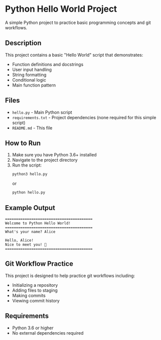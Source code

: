 # Python Hello World Project

A simple Python project to practice basic programming concepts and git workflows.

## Description

This project contains a basic "Hello World" script that demonstrates:
- Function definitions and docstrings
- User input handling
- String formatting
- Conditional logic
- Main function pattern

## Files

- `hello.py` - Main Python script
- `requirements.txt` - Project dependencies (none required for this simple script)
- `README.md` - This file

## How to Run

1. Make sure you have Python 3.6+ installed
2. Navigate to the project directory
3. Run the script:
   ```bash
   python3 hello.py
   ```
   or
   ```bash
   python hello.py
   ```

## Example Output

```
========================================
Welcome to Python Hello World!
========================================
What's your name? Alice

Hello, Alice!
Nice to meet you! 👋
========================================
```

## Git Workflow Practice

This project is designed to help practice git workflows including:
- Initializing a repository
- Adding files to staging
- Making commits
- Viewing commit history

## Requirements

- Python 3.6 or higher
- No external dependencies required
